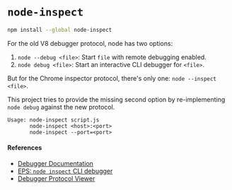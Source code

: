 # `node-inspect`

```bash
npm install --global node-inspect
```

For the old V8 debugger protocol,
node has two options:

1. `node --debug <file>`: Start `file` with remote debugging enabled.
2. `node debug <file>`: Start an interactive CLI debugger for `<file>`.

But for the Chrome inspector protocol,
there's only one: `node --inspect <file>`.

This project tries to provide the missing second option
by re-implementing `node debug` against the new protocol.

```
Usage: node-inspect script.js
       node-inspect <host>:<port>
       node-inspect --port=<port>
```

#### References

* [Debugger Documentation](https://nodejs.org/api/debugger.html)
* [EPS: `node inspect` CLI debugger](https://github.com/nodejs/node-eps/pull/42)
* [Debugger Protocol Viewer](https://chromedevtools.github.io/debugger-protocol-viewer/)
